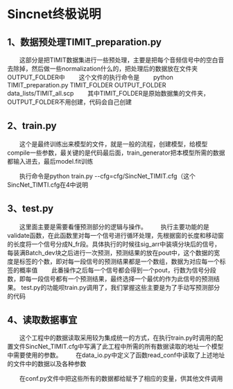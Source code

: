 # Sincnet终极说明
## 1、数据预处理TIMIT_preparation.py
&emsp;&emsp;这部分是把TIMIT数据集进行一些预处理，主要是把每个音频信号中的空白音去除掉，然后做一些normalization什么的，把处理后的数据放在文件夹OUTPUT_FOLDER中
&emsp;&emsp;这个文件的执行命令是
&emsp;&emsp;python TIMIT_preparation.py TIMIT_FOLDER OUTPUT_FOLDER data_lists/TIMIT_all.scp
&emsp;&emsp;其中TIMIT_FOLDER是原始数据集的文件夹，OUTPUT_FOLDER不用创建，代码会自己创建
## 2、train.py
&emsp;&emsp;这个是最终训练出来模型的文件，就是一般的流程，创建模型，给模型compile一些参数，最关键的是代码最后面，train_generator把本模型所需的数据都输入进去，最后model.fit训练

&emsp;&emsp;执行命令是python train.py --cfg=cfg/SincNet_TIMIT.cfg（这个SincNet_TIMTI.cfg在4中说明
## 3、test.py
&emsp;&emsp;这里面主要是需要看懂预测部分的逻辑与操作。
&emsp;&emsp;执行主要功能的是validate函数，在此函数里对每一个信号进行循环处理，先根据窗的长度和移动窗的长度将一个信号分成N_fr段。具体执行的时候往sig_arr中装填分块后的信号，每装满Batch_dev块之后进行一次预测，预测结果的放在pout中，这个数据的宽度是标签的个数，即对每一段信号的预测结果都是一个数组，数据为对应每一个标签的概率值
&emsp;&emsp;此番操作之后每一个信号都会得到一个pout，行数为信号分段数，即每一段信号都有一个预测结果，最终选择一个最优的作为此信号的预测结果。
test.py的功能呗train.py调用了，我们掌握这些主要是为了手动写预测部分的代码
## 4、读取数据事宜
&emsp;&emsp;这个工程中的数据读取采用较为集成统一的方式，在执行train.py时调用的配置文件SincNet_TIMIT.cfg中写满了此工程中所需的所有数据读取的地址一个模型中需要使用的参数。
&emsp;&emsp;在data_io.py中定义了函数read_conf中读取了上述地址的文件中的数据以及各种参数

&emsp;&emsp;在conf.py文件中把这些所有的数据都给赋予了相应的变量，供其他文件调用
